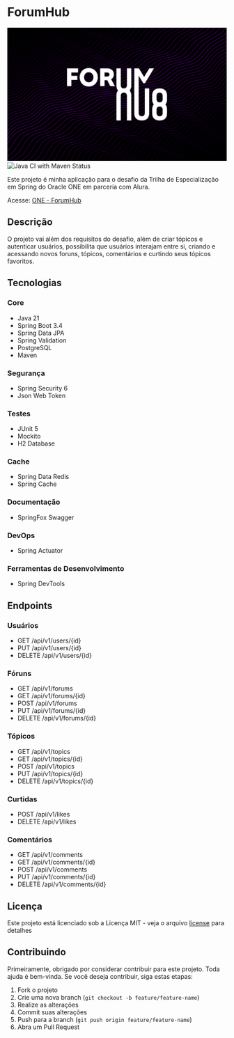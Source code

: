 # ForumHub
![Cover](./.github/cover.png)
![Java CI with Maven Status](https://github.com/soupaulodev/one-forumhub/actions/workflows/maven.yml/badge.svg)

Este projeto é minha aplicação para o desafio da Trilha de Especialização em Spring do Oracle ONE em parceria com Alura.

Acesse: [ONE - ForumHub](https://github.com/soupaulodev/one-forumhub)

## Descrição

O projeto vai além dos requisitos do desafio, além de criar tópicos e autenticar usuários, possibilita que usuários
interajam entre si, criando e acessando novos foruns, tópicos, comentários e curtindo seus tópicos favoritos.

## Tecnologias

### Core
- Java 21
- Spring Boot 3.4
- Spring Data JPA
- Spring Validation
- PostgreSQL
- Maven

### Segurança

- Spring Security 6
- Json Web Token

### Testes
- JUnit 5
- Mockito
- H2 Database

### Cache
- Spring Data Redis
- Spring Cache

### Documentação
- SpringFox Swagger

### DevOps
- Spring Actuator

### Ferramentas de Desenvolvimento
- Spring DevTools

## Endpoints

### Usuários
- GET /api/v1/users/{id}
- PUT /api/v1/users/{id}
- DELETE /api/v1/users/{id}

### Fóruns
- GET   /api/v1/forums
- GET /api/v1/forums/{id}
- POST /api/v1/forums
- PUT /api/v1/forums/{id}
- DELETE /api/v1/forums/{id}

### Tópicos

- GET /api/v1/topics
- GET /api/v1/topics/{id}
- POST /api/v1/topics
- PUT /api/v1/topics/{id}
- DELETE /api/v1/topics/{id}

### Curtidas

- POST /api/v1/likes
- DELETE /api/v1/likes

### Comentários
- GET /api/v1/comments
- GET /api/v1/comments/{id}
- POST /api/v1/comments
- PUT /api/v1/comments/{id}
- DELETE /api/v1/comments/{id}

## Licença

Este projeto está licenciado sob a Licença MIT - veja o arquivo [license](https://github.com/soupaulodev/one-forumhub/blob/main/LICENSE) para detalhes

## Contribuindo

Primeiramente, obrigado por considerar contribuir para este projeto. Toda ajuda é bem-vinda. Se você deseja contribuir, siga estas etapas:
1. Fork o projeto
2. Crie uma nova branch (`git checkout -b feature/feature-name`)
3. Realize as alterações
4. Commit suas alterações
5. Push para a branch (`git push origin feature/feature-name`)
6. Abra um Pull Request
